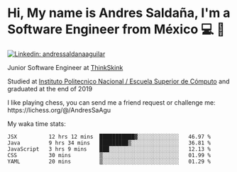# Hi, My name is Andres Saldaña, I'm a Software Engineer from México :computer: :boy:

[![Linkedin: andressaldanaaguilar](https://img.shields.io/badge/-andressaldanaaguilar-blue?style=flat-square&logo=Linkedin&logoColor=white&link=https://www.linkedin.com/in/thaianebraga/)](https://www.linkedin.com/in/andressaldanaaguilar)

<p>Junior Software Engineer at <a href="https://www.thinkskink.com/">ThinkSkink</a></p>
<p>Studied at <a href="https://en.wikipedia.org/wiki/ESCOM">Instituto Politecnico Nacional / Escuela Superior de Cómputo</a> and graduated at the end of 2019</p>
<p>I like playing chess, you can send me a friend request or challenge me: https://lichess.org/@/AndresSaAgu</p>

<p> My waka time stats: </p>

<!--START_SECTION:waka-->
```text
JSX          12 hrs 12 mins  ███████████▓░░░░░░░░░░░░░   46.97 % 
Java         9 hrs 34 mins   █████████▒░░░░░░░░░░░░░░░   36.81 % 
JavaScript   3 hrs 9 mins    ███░░░░░░░░░░░░░░░░░░░░░░   12.13 % 
CSS          30 mins         ▒░░░░░░░░░░░░░░░░░░░░░░░░   01.99 % 
YAML         20 mins         ▒░░░░░░░░░░░░░░░░░░░░░░░░   01.29 % 
```
<!--END_SECTION:waka-->
